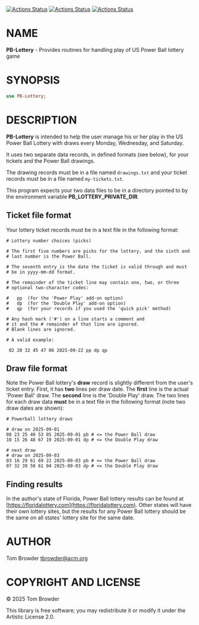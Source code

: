 [![Actions Status](https://github.com/tbrowder/PB-Lottery/actions/workflows/linux.yml/badge.svg)](https://github.com/tbrowder/PB-Lottery/actions) [![Actions Status](https://github.com/tbrowder/PB-Lottery/actions/workflows/macos.yml/badge.svg)](https://github.com/tbrowder/PB-Lottery/actions) [![Actions Status](https://github.com/tbrowder/PB-Lottery/actions/workflows/windows.yml/badge.svg)](https://github.com/tbrowder/PB-Lottery/actions)

NAME
====

**PB-Lottery** - Provides routines for handling play of US Power Ball lottery game

SYNOPSIS
========

```raku
use PB-Lottery;
```

DESCRIPTION
===========

**PB-Lottery** is intended to help the user manage his or her play in the US Power Ball Lottery with draws every Monday, Wednesday, and Saturday.

It uses two separate data records, in defined formats (see below), for your tickets and the Power Ball drawings.

The drawing records must be in a file named `drawings.txt` and your ticket records must be in a file named `my-tickets.txt`.

This program expects your two data files to be in a directory pointed to by the environment variable **PB_LOTTERY_PRIVATE_DIR**.

Ticket file format
------------------

Your lottery ticket records must be in a text file in the following format:

    # Lottery number choices (picks)

    # The first five numbers are picks for the lottery, and the sixth and
    # last number is the Power Ball.

    # The seventh entry is the date the ticket is valid through and must
    # be in yyyy-mm-dd format.

    # The remainder of the ticket line may contain one, two, or three
    # optional two-character codes:

    #   pp  (for the 'Power Play' add-on option)
    #   dp  (for the 'Double Play' add-on option)
    #   qp  (for your records if you used the 'quick pick' method)

    # Any hash mark ('#') on a line starts a comment and
    # it and the # remainder of that line are ignored.
    # Blank lines are ignored.

    # A valid example:

     02 20 32 45 47 06 2025-09-22 pp dp qp

Draw file format
----------------

Note the Power Ball lottery's **draw** record is slightly different from the user's ticket entry. First, it has **two** lines per draw date. The **first** line is the actual 'Power Ball' draw. The **second** line is the 'Double Play' draw. The two lines for each draw data **must** be in a text file in the following format (note two draw dates are shown):

    # Powerball lottery draws

    # draw on 2025-09-01
    08 23 25 40 53 05 2025-09-01 pb # <= the Power Ball draw
    10 15 26 48 67 19 2025-09-01 dp # <= the Double Play draw

    # next draw
    # draw on 2025-09-03
    03 16 29 61 69 22 2025-09-03 pb # <= the Power Ball draw
    07 32 39 50 61 04 2025-09-03 dp # <= the Double Play draw

Finding results
---------------

In the author's state of Florida, Power Ball lottery results can be found at [https://floridalottery.com](https://floridalottery.com). Other states will have their own lottery sites, but the results for any Power Ball lottery should be the same on all states' lottery site for the same date.

AUTHOR
======

Tom Browder <tbrowder@acm.org>

COPYRIGHT AND LICENSE
=====================

© 2025 Tom Browder

This library is free software; you may redistribute it or modify it under the Artistic License 2.0.


